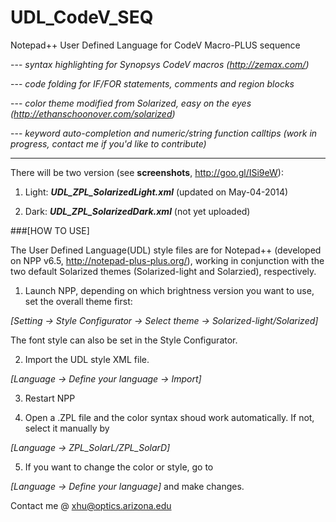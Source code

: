 UDL_CodeV_SEQ
=============

Notepad++ User Defined Language for CodeV Macro-PLUS sequence

  --- _syntax highlighting for Synopsys CodeV macros (http://zemax.com/)_
  
  --- _code folding for IF/FOR statements, comments and region blocks_

  --- _color theme modified from Solarized, easy on the eyes (http://ethanschoonover.com/solarized)_

  --- _keyword auto-completion and numeric/string function calltips (work in progress, contact me if you'd like to contribute)_
  
  ---

There will be two version (see **screenshots**, http://goo.gl/ISi9eW):

1. Light: **_UDL_ZPL_SolarizedLight.xml_**  (updated on May-04-2014)

2. Dark:  **_UDL_ZPL_SolarizedDark.xml_**   (not yet uploaded)

###[HOW TO USE]

The User Defined Language(UDL) style files are for Notepad++ (developed on NPP v6.5, http://notepad-plus-plus.org/), working in conjunction with the two default Solarized themes (Solarized-light and Solarzied), respectively.

1. Launch NPP, depending on which brightness version you want to use, set the overall theme first:

  _[Setting -> Style Configurator -> Select theme -> Solarized-light/Solarized]_

  The font style can also be set in the Style Configurator.

2. Import the UDL style XML file.

  _[Language -> Define your language -> Import]_

3. Restart NPP

4. Open a .ZPL file and the color syntax shoud work automatically. If not, select it manually by

  _[Language -> ZPL_SolarL/ZPL_SolarD]_

5. If you want to change the color or style, go to

  _[Language -> Define your language]_ and make changes.
  


Contact me @ xhu@optics.arizona.edu
